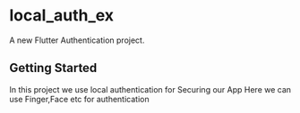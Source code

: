 # local_auth_ex

A new Flutter Authentication project.

## Getting Started

In this project we use local authentication for Securing our App
Here we can use Finger,Face etc for authentication
